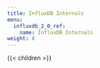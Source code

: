 ```yaml
---
title: InfluxDB Internals
menu:
  influxdb_2_0_ref:
    name: InfluxDB Internals
weight: 8
---
```


{{< children >}}
